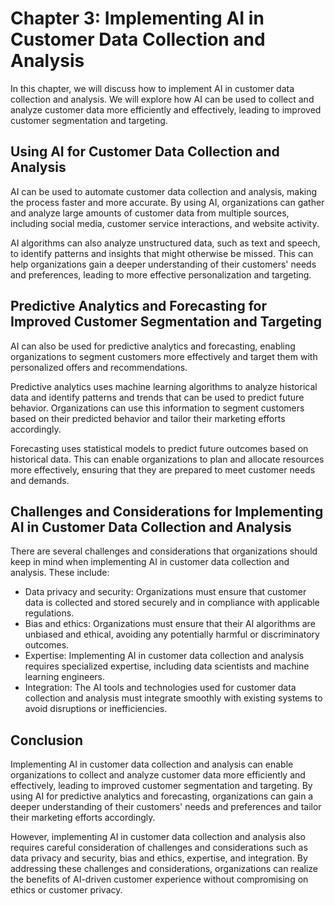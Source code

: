 Chapter 3: Implementing AI in Customer Data Collection and Analysis
===================================================================

In this chapter, we will discuss how to implement AI in customer data collection and analysis. We will explore how AI can be used to collect and analyze customer data more efficiently and effectively, leading to improved customer segmentation and targeting.

Using AI for Customer Data Collection and Analysis
--------------------------------------------------

AI can be used to automate customer data collection and analysis, making the process faster and more accurate. By using AI, organizations can gather and analyze large amounts of customer data from multiple sources, including social media, customer service interactions, and website activity.

AI algorithms can also analyze unstructured data, such as text and speech, to identify patterns and insights that might otherwise be missed. This can help organizations gain a deeper understanding of their customers' needs and preferences, leading to more effective personalization and targeting.

Predictive Analytics and Forecasting for Improved Customer Segmentation and Targeting
-------------------------------------------------------------------------------------

AI can also be used for predictive analytics and forecasting, enabling organizations to segment customers more effectively and target them with personalized offers and recommendations.

Predictive analytics uses machine learning algorithms to analyze historical data and identify patterns and trends that can be used to predict future behavior. Organizations can use this information to segment customers based on their predicted behavior and tailor their marketing efforts accordingly.

Forecasting uses statistical models to predict future outcomes based on historical data. This can enable organizations to plan and allocate resources more effectively, ensuring that they are prepared to meet customer needs and demands.

Challenges and Considerations for Implementing AI in Customer Data Collection and Analysis
------------------------------------------------------------------------------------------

There are several challenges and considerations that organizations should keep in mind when implementing AI in customer data collection and analysis. These include:

* Data privacy and security: Organizations must ensure that customer data is collected and stored securely and in compliance with applicable regulations.
* Bias and ethics: Organizations must ensure that their AI algorithms are unbiased and ethical, avoiding any potentially harmful or discriminatory outcomes.
* Expertise: Implementing AI in customer data collection and analysis requires specialized expertise, including data scientists and machine learning engineers.
* Integration: The AI tools and technologies used for customer data collection and analysis must integrate smoothly with existing systems to avoid disruptions or inefficiencies.

Conclusion
----------

Implementing AI in customer data collection and analysis can enable organizations to collect and analyze customer data more efficiently and effectively, leading to improved customer segmentation and targeting. By using AI for predictive analytics and forecasting, organizations can gain a deeper understanding of their customers' needs and preferences and tailor their marketing efforts accordingly.

However, implementing AI in customer data collection and analysis also requires careful consideration of challenges and considerations such as data privacy and security, bias and ethics, expertise, and integration. By addressing these challenges and considerations, organizations can realize the benefits of AI-driven customer experience without compromising on ethics or customer privacy.
